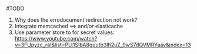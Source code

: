 #TODO

1. Why does the errodocument redirection not work?
2. Integrate memcached ==> and/or elasticache
3. Use parameter store to for secret values: https://www.youtube.com/watch?v=3FUpyzc_raI&list=PLt1SIbA8guutb3Ih2uZ_9wS7dQVMRYaav&index=13